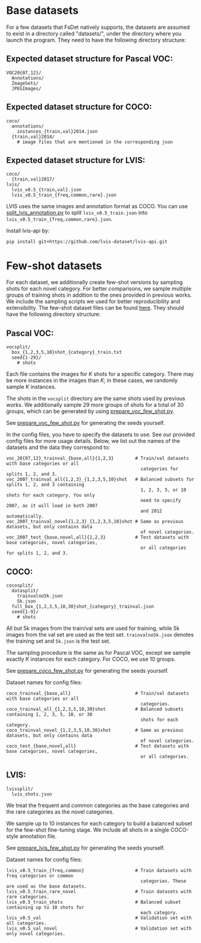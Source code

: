 # Base datasets

For a few datasets that FsDet natively supports,
the datasets are assumed to exist in a directory called
"datasets/", under the directory where you launch the program.
They need to have the following directory structure:

## Expected dataset structure for Pascal VOC:
```
VOC20{07,12}/
  Annotations/
  ImageSets/
  JPEGImages/
```

## Expected dataset structure for COCO:
```
coco/
  annotations/
    instances_{train,val}2014.json
  {train,val}2014/
    # image files that are mentioned in the corresponding json
```

## Expected dataset structure for LVIS:
```
coco/
  {train,val}2017/
lvis/
  lvis_v0.5_{train,val}.json
  lvis_v0.5_train_{freq,common,rare}.json
```

LVIS uses the same images and annotation format as COCO. You can use [split_lvis_annotation.py](split_lvis_annotation.py) to split `lvis_v0.5_train.json` into `lvis_v0.5_train_{freq,common,rare}.json`.

Install lvis-api by:
```
pip install git+https://github.com/lvis-dataset/lvis-api.git
```

# Few-shot datasets

For each dataset, we additionally create few-shot versions by sampling shots for each novel category. For better comparisons, we sample multiple groups of training shots in addition to the ones provided in previous works. We include the sampling scripts we used for better reproducibility and extensibility. The few-shot dataset files can be found [here](http://dl.yf.io/fs-det/datasets/). They should have the following directory structure:

## Pascal VOC:
```
vocsplit/
  box_{1,2,3,5,10}shot_{category}_train.txt
  seed{1-29}/
    # shots
```

Each file contains the images for _K_ shots for a specific category. There may be more instances in the images than _K_; in these cases, we randomly sample _K_ instances.

The shots in the `vocsplit` directory are the same shots used by previous works. We additionally sample 29 more groups of shots for a total of 30 groups, which can be generated by using [prepare_voc_few_shot.py](../prepare_voc_few_shot.py).

See [prepare_voc_few_shot.py](../prepare_voc_few_shot.py) for generating the seeds yourself.

In the config files, you have to specify the datasets to use. See our provided config files for more usage details. Below, we list out the names of the datasets and the data they correspond to:
```
voc_20{07,12}_trainval_{base,all}{1,2,3}        # Train/val datasets with base categories or all
                                                  categories for splits 1, 2, and 3.
voc_2007_trainval_all{1,2,3}_{1,2,3,5,10}shot   # Balanced subsets for splits 1, 2, and 3 containing
                                                  1, 2, 3, 5, or 10 shots for each category. You only
                                                  need to specify 2007, as it will load in both 2007
                                                  and 2012 automatically.
voc_2007_trainval_novel{1,2,3}_{1,2,3,5,10}shot # Same as previous datasets, but only contains data
                                                  of novel categories.
voc_2007_test_{base,novel,all}{1,2,3}           # Test datasets with base categories, novel categories,
                                                  or all categories for splits 1, 2, and 3.
```

## COCO:
```
cocosplit/
  datasplit/
    trainvalno5k.json
    5k.json
  full_box_{1,2,3,5,10,30}shot_{category}_trainval.json
  seed{1-9}/
    # shots
```

All but 5k images from the train/val sets are used for training, while 5k images from the val set are used as the test set. `trainvalno5k.json` denotes the training set and `5k.json` is the test set.

The sampling procedure is the same as for Pascal VOC, except we sample exactly _K_ instances for each category. For COCO, we use 10 groups.

See [prepare_coco_few_shot.py](prepare_coco_few_shot.py) for generating the seeds yourself.

Dataset names for config files:
```
coco_trainval_{base,all}                        # Train/val datasets with base categories or all
                                                  categories.
coco_trainval_all_{1,2,3,5,10,30}shot           # Balanced subsets containing 1, 2, 3, 5, 10, or 30
                                                  shots for each category.
coco_trainval_novel_{1,2,3,5,10,30}shot         # Same as previous datasets, but only contains data
                                                  of novel categories.
coco_test_{base,novel,all}                      # Test datasets with base categories, novel categories,
                                                  or all categories.
```

## LVIS:
```
lvissplit/
  lvis_shots.json
```

We treat the frequent and common categories as the base categories and the rare categories as the novel categories.

We sample up to 10 instances for each category to build a balanced subset for the few-shot fine-tuning stage. We include all shots in a single COCO-style annotation file.

See [prepare_lvis_few_shot.py](prepare_lvis_few_shot.py) for generating the seeds yourself.

Dataset names for config files:
```
lvis_v0.5_train_{freq,common}                   # Train datasets with freq categories or common
                                                  categories. These are used as the base datasets.
lvis_v0.5_train_rare_novel                      # Train datasets with rare categories.
lvis_v0.5_train_shots                           # Balanced subset containing up to 10 shots for
                                                  each category.
lvis_v0.5_val                                   # Validation set with all categories.
lvis_v0.5_val_novel                             # Validation set with only novel categories.
```
